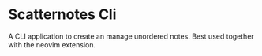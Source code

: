# Scatternotes Cli

A CLI application to create an manage unordered notes.
Best used together with the neovim extension.
